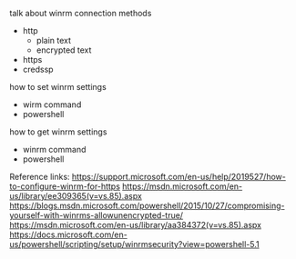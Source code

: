 talk about winrm connection methods
* http
  * plain text
  * encrypted text
* https
* credssp

how to set winrm settings
* wirm command
* powershell

how to get winrm settings
* winrm command
* powershell


Reference links:
https://support.microsoft.com/en-us/help/2019527/how-to-configure-winrm-for-https
https://msdn.microsoft.com/en-us/library/ee309365(v=vs.85).aspx
https://blogs.msdn.microsoft.com/powershell/2015/10/27/compromising-yourself-with-winrms-allowunencrypted-true/
https://msdn.microsoft.com/en-us/library/aa384372(v=vs.85).aspx
https://docs.microsoft.com/en-us/powershell/scripting/setup/winrmsecurity?view=powershell-5.1
